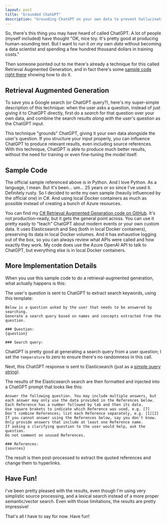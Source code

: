 ```yaml
---
layout: post
title: "Grounded ChatGPT"
description: "Grounding ChatGPT on your own data to prevent hallucination and enable source references."
---
```


So, there's this thing you may have heard of called ChatGPT. A lot of people (myself included) have thought "OK, nice toy. It's pretty good at producing human-sounding text. But I want to run it *on my own data* without becoming a data scientist and spending a few hundred thousand dollars in training costs."

Then someone pointed out to me there's already a technique for this called Retrieval Augmented Generation, and in fact there's some [sample code right there](https://github.com/Azure-Samples/azure-search-openai-demo) showing how to do it.

## Retrieval Augmented Generation

To save you a Google search (or ChatGPT query?), here's my super-simple description of this technique: when the user asks a question, instead of just giving it to ChatGPT directly, first do a *search* for that question over your own data, and combine the search results *along with* the user's question as the ChatGPT input.

This technique "grounds" ChatGPT, giving it your own data alongside the user's question. If you structure your input properly, you can influence ChatGPT to produce relevant results, even including source references. With this technique, ChatGPT is able to produce much better results, without the need for training or even fine-tuning the model itself.

## Sample Code

The official sample referenced above is in Python. And I love Python. As a language, I mean. But it's been... um... 25 years or so since I've used it. Definitely rusty. So I decided to write my own sample (heavily influenced by the official one) in C#. And using local Docker containers as much as possible instead of creating a bunch of Azure resources.

You can find my [C# Retrieval Augmented Generation code on GitHub](https://github.com/StephenCleary/grounded-chatgpt). It's not production-ready, but it gets the general point across. You can use it pretty easily to "teach" ChatGPT about modern events or your own custom data. It uses Elasticsearch and Seq (both in local Docker containers), preserving its data in local Docker volumes. And it has exhaustive logging out of the box, so you can always review what APIs were called and how exactly they work. My code does use the Azure OpenAI API to talk to ChatGPT, but everything else is in local Docker containers.

## More Implementation Details

When you use this sample code to do a retrieval-augmented generation, what actually happens is this:

The user's question is sent to ChatGPT to extract search keywords, using this template:

```
Below is a question asked by the user that needs to be answered by searching.
Generate a search query based on names and concepts extracted from the question.

### Question:
{question}

### Search query:
```

ChatGPT is pretty good at generating a search query from a user question; I set the `temperature` to zero to ensure there's no randomness in this call.

Next, this ChatGPT response is sent to Elasticsearch (just as a [simple query string](https://www.elastic.co/guide/en/elasticsearch/reference/current/query-dsl-simple-query-string-query.html)).

The results of the Elasticsearch search are then formatted and injected into a ChatGPT prompt that looks like this:

```
Answer the following question. You may include multiple answers, but each answer may only use the data provided in the References below.
Each Reference has a number followed by tab and then its data.
Use square brakets to indicate which Reference was used, e.g. [7]
Don't combine References; list each Reference separately, e.g. [1][2]
If you cannot answer using the References below, say you don't know. Only provide answers that include at least one Reference name.
If asking a clarifying question to the user would help, ask the question.
Do not comment on unused References.

### References:
{sources}
```

The result is then post-processed to extract the quoted references and change them to hyperlinks.

## Have Fun!

I've been pretty pleased with the results, even though I'm using very simplistic source processing, and a lexical search instead of a more proper semantic/vector search. Even with those limitations, the results are pretty impressive!

That's all I have to say for now. Have fun!
